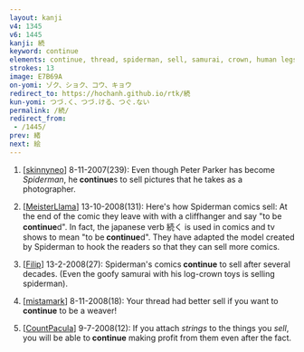 ```yaml
---
layout: kanji
v4: 1345
v6: 1445
kanji: 続
keyword: continue
elements: continue, thread, spiderman, sell, samurai, crown, human legs
strokes: 13
image: E7B69A
on-yomi: ゾク、ショク、コウ、キョウ
redirect_to: https://hochanh.github.io/rtk/続
kun-yomi: つづ.く、つづ.ける、つぐ.ない
permalink: /続/
redirect_from:
 - /1445/
prev: 緒
next: 絵
---
```


1) [<a href="http://kanji.koohii.com/profile/skinnyneo">skinnyneo</a>] 8-11-2007(239): Even though Peter Parker has become <em>Spiderman</em>, he<strong> continue</strong>s to sell pictures that he takes as a photographer.

2) [<a href="http://kanji.koohii.com/profile/MeisterLlama">MeisterLlama</a>] 13-10-2008(131): Here&#039;s how Spiderman comics sell: At the end of the comic they leave with with a cliffhanger and say &quot;to be<strong> continue</strong>d&quot;. In fact, the japanese verb 続く is used in comics and tv shows to mean &quot;to be<strong> continue</strong>d&quot;. They have adapted the model created by Spiderman to hook the readers so that they can sell more comics.

3) [<a href="http://kanji.koohii.com/profile/Filip">Filip</a>] 13-2-2008(27): Spiderman&#039;s comics<strong> continue</strong> to sell after several decades. (Even the goofy samurai with his log-crown toys is selling spiderman).

4) [<a href="http://kanji.koohii.com/profile/mistamark">mistamark</a>] 8-11-2008(18): Your thread had better sell if you want to<strong> continue</strong> to be a weaver!

5) [<a href="http://kanji.koohii.com/profile/CountPacula">CountPacula</a>] 9-7-2008(12): If you attach <em>strings</em> to the things you <em>sell</em>, you will be able to<strong> continue</strong> making profit from them even after the fact.

